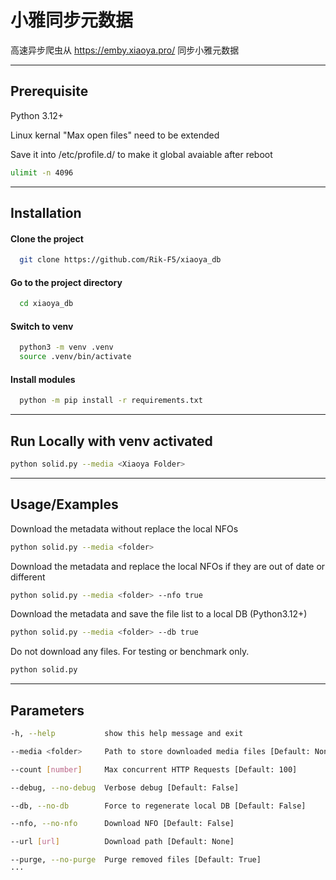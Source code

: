 
# 小雅同步元数据

高速异步爬虫从 https://emby.xiaoya.pro/ 同步小雅元数据

---


## Prerequisite

Python 3.12+

Linux kernal "Max open files" need to be extended

Save it into /etc/profile.d/ to make it global avaiable after reboot

```bash
ulimit -n 4096
```
---
## Installation

#### Clone the project

```bash
  git clone https://github.com/Rik-F5/xiaoya_db
```

#### Go to the project directory

```bash
  cd xiaoya_db
```

#### Switch to venv

```bash
  python3 -m venv .venv
  source .venv/bin/activate
```

#### Install modules

```bash
  python -m pip install -r requirements.txt
```
---
## Run Locally with venv activated

```bash
python solid.py --media <Xiaoya Folder>

```
---
## Usage/Examples

Download the metadata without replace the local NFOs
```bash
python solid.py --media <folder>
```

Download the metadata and replace the local NFOs if they are out of date or different

```bash
python solid.py --media <folder> --nfo true
```

Download the metadata and save the file list to a local DB (Python3.12+)

```bash
python solid.py --media <folder> --db true
```

Do not download any files. For testing or benchmark only.

```bash
python solid.py
```
---
## Parameters

```bash
-h, --help           show this help message and exit

--media <folder>     Path to store downloaded media files [Default: None]

--count [number]     Max concurrent HTTP Requests [Default: 100]

--debug, --no-debug  Verbose debug [Default: False]

--db, --no-db        Force to regenerate local DB [Default: False]

--nfo, --no-nfo      Download NFO [Default: False]

--url [url]          Download path [Default: None]

--purge, --no-purge  Purge removed files [Default: True]
···